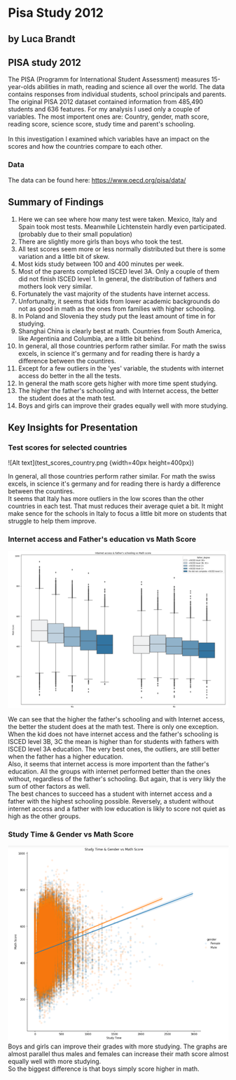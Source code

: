 # Pisa Study 2012
## by Luca Brandt


## PISA study 2012

The PISA (Programm for International Student Assessment) measures 15-year-olds abilities in math, reading and science all over the world. The data contains responses from individual students, school principals and parents. 
The original PISA 2012 dataset contained information from 485,490 students and 636 features. For my analysis I used only a couple of variables. The most importent ones are: Country, gender, math score, reading score, science score, study time and parent's schooling. <br> <br>
In this investigation I examined which variables have an impact on the scores and how the countries compare to each other.

### Data
The data can be found here: https://www.oecd.org/pisa/data/

## Summary of Findings

1. Here we can see where how many test were taken. Mexico, Italy and Spain took most tests. Meanwhile Lichtenstein hardly even participated. (probably due to their small population)
2. There are slightly more girls than boys who took the test.
3. All test scores seem more or less normally distributed but there is some variation and a little bit of skew.
4. Most kids study between 100 and 400 minutes per week.
5. Most of the parents completed ISCED level 3A. Only a couple of them did not finish ISCED level 1. In general, the distribution of fathers and mothers look very similar.
6. Fortunately the vast majority of the students have internet access.
7. Unfortunalty, it seems that kids from lower academic backgrounds do not as good in math as the ones from families with higher schooling.
8. In Poland and Slovenia they study put the least amount of time in for studying.
9. Shanghai China is clearly best at math. Countries from South America, like Argentinia and Columbia, are a little bit behind.
10. In general, all those countries perform rather similar. For math the swiss excels, in science it's germany and for reading there is hardy a difference between the countires.
11. Except for a few outliers in the 'yes' variable, the students with internet access do better in the all the tests.
12. In general the math score gets higher with more time spent studying.
13. The higher the father's schooling and with Internet access, the better the student does at the math test.
14. Boys and girls can improve their grades equally well with more studying.

## Key Insights for Presentation

### Test scores for selected countries
![Alt text](test_scores_country.png {width=40px height=400px})

In general, all those countries perform rather similar. For math the swiss excels, in science it's germany and for reading there is hardy a difference between the countires. <br>
It seems that Italy has more outliers in the low scores than the other countries in each test. That must reduces their average quiet a bit. It might make sence for the schools in Italy to focus a little bit more on students that struggle to help them improve.

### Internet access and Father's education vs Math Score
![Alt text](intenret_father_mathScore.png)

We can see that the higher the father's schooling and with Internet access, the better the student does at the math test. There is only one exception. When the kid does not have internet access and the father's schooling is ISCED level 3B, 3C the mean is higher than for students with fathers with ISCED level 3A education. The very best ones, the outliers, are still better when the father has a higher education. <br>
Also, it seems that internet access is more importent than the father's education. All the groups with internet performed better than the ones without, regardless of the father's schooling. But again, that is very likly the sum of other factors as well. <br>
The best chances to succeed has a student with internet access and a father with the highest schooling possible. Reversely, a student without internet access and a father with low education is likly to score not quiet as high as the other groups.

### Study Time & Gender vs Math Score
![Alt text](gender_sturyTime_mathScore.png)
Boys and girls can improve their grades with more studying. The graphs are almost parallel thus males and females can increase their math score almost equally well with more studying. <br>
So the biggest difference is that boys simply score higher in math.

